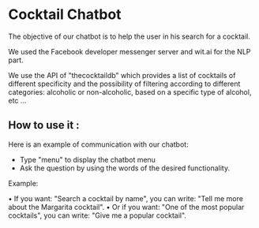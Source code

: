 # Cocktail Chatbot


The objective of our chatbot is to help the user in his search for a cocktail.

We used the Facebook developer messenger server and wit.ai for the NLP part.

We use the API of "thecocktaildb" which provides a list of cocktails of different specificity and the possibility of filtering according to different categories: alcoholic or non-alcoholic, based on a specific type of alcohol, etc ...

## How to use it :
Here is an example of communication with our chatbot:

-	Type "menu" to display the chatbot menu
-	Ask the question by using the words of the desired functionality.

Example: 

•	If you want: "Search a cocktail by name", you can write: "Tell me more about the Margarita cocktail".
•	Or if you want: "One of the most popular cocktails", you can write: "Give me a popular cocktail".
